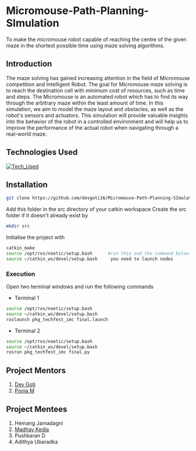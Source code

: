 # Micromouse-Path-Planning-SImulation
To make the micromouse robot capable of reaching the centre of the given maze in the shortest possible time using maze solving algorithms.

## Introduction
The maze solving has gained increasing attention in the field of Micromouse competition and Intelligent Robot.
The goal for Micromouse maze solving is to reach the destination cell with minimum cost of resources, such as time and steps. The Micromouse is an automated robot which has to find its way through the arbitrary maze within the least amount of time.
In this simulation, we aim to model the maze layout and obstacles, as well as the robot's sensors and actuators. This simulation will provide valuable insights into the behavior of the robot in a controlled environment and will help us to improve the performance of the actual robot when navigating through a real-world maze.

## Technologies Used
[![Tech_Used](https://skills.thijs.gg/icons?i=py,ROS,Gazebo&theme=dark)](https://skills.thijs.gg)

## Installation

```sh
git clone https://github.com/devgoti16/Micromouse-Path-Planning-SImulation.git
```
Add this folder in the src directory of your catkin workspace
Create the src folder if it doesn't already exist by
```sh
mkdir src
```
Initialise the project with
```sh
catkin_make
source /opt/ros/noetic/setup.bash      #run this and the command below everytime
source ~/catkin_ws/devel/setup.bash     you need to launch nodes 
```

### Execution
Open two terminal windows and run the following commands
- Terminal 1
```sh
source /opt/ros/noetic/setup.bash
source ~/catkin_ws/devel/setup.bash
roslaunch pkg_techfest_imc final.launch
```
- Terminal 2
```sh
source /opt/ros/noetic/setup.bash
source ~/catkin_ws/devel/setup.bash
rosrun pkg_techfest_imc final.py
```



## Project Mentors

1. [Dev Goti](https://github.com/devgoti16)
2. [Pooja M](https://github.com/Pooja-murugiah)

## Project Mentees
1. Hemang Jamadagni
2. [Madhav Kedia](https://github.com/madhavkedia018)
3. Pushkaran D
4. Adithya Ubaradka
